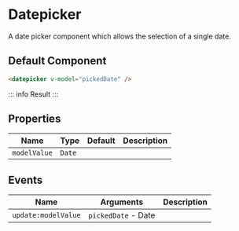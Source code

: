 <script setup>
    import Datepicker from "../src/components/datepicker.vue"
    import { ref } from "vue"
    const pickedDate = ref(null)
</script>

# Datepicker

A date picker component which allows the selection of a single date.

## Default Component
```html
<datepicker v-model="pickedDate" />
```
::: info Result
<datepicker v-model="pickedDate" />
:::

## Properties
| Name         | Type   | Default | Description |
|--------------|--------|---------|-------------|
| `modelValue` | `Date` |         |             |

## Events
| Name                | Arguments           | Description |
|---------------------|---------------------|-------------|
| `update:modelValue` | `pickedDate` - Date |             |
